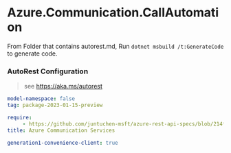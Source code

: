 # Azure.Communication.CallAutomation

From Folder that contains autorest.md, Run `dotnet msbuild /t:GenerateCode` to generate code.

### AutoRest Configuration
> see https://aka.ms/autorest

```yaml
model-namespace: false
tag: package-2023-01-15-preview

require:
     - https://github.com/juntuchen-msft/azure-rest-api-specs/blob/214fc71813c489c0347b243719496f66093ccfb2/specification/communication/data-plane/CallAutomation/readme.md
title: Azure Communication Services

generation1-convenience-client: true
```
